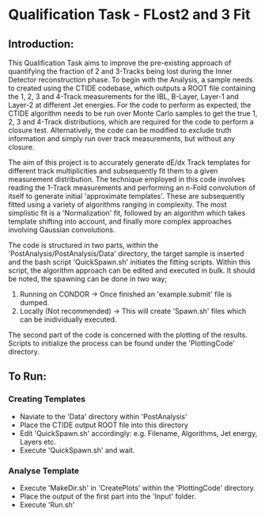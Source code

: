 # Qualification Task - FLost2 and 3 Fit 
## Introduction:
This Qualification Task aims to improve the pre-existing approach of quantifying the fraction of 2 and 3-Tracks being lost during the Inner Detector reconstruction phase.
To begin with the Analysis, a sample needs to created using the CTIDE codebase, which outputs a ROOT file containing the 1, 2, 3 and 4-Track measurements for the IBL, B-Layer, Layer-1 and Layer-2 at different Jet energies. 
For the code to perform as expected, the CTIDE algorithm needs to be run over Monte Carlo samples to get the true 1, 2, 3 and 4-Track distributions, which are required for the code to perform a closure test.
Alternatively, the code can be modified to exclude truth information and simply run over track measurements, but without any closure. 

The aim of this project is to accurately generate dE/dx Track templates for different track multiplicities and subsequently fit them to a given measurement distribution. 
The technique employed in this code involves reading the 1-Track measurements and performing an n-Fold convolution of itself to generate initial 'approximate templates'. 
These are subsequently fitted using a variety of algorithms ranging in complexity. 
The most simplistic fit is a 'Normalization' fit, followed by an algorithm which takes template shifting into account, and finally more complex approaches involving Gaussian convolutions. 

The code is structured in two parts, within the 'PostAnalysis/PostAnalysis/Data' directory, the target sample is inserted and the bash script 'QuickSpawn.sh' initiates the fitting scripts. 
Within this script, the algorithm approach can be edited and executed in bulk. 
It should be noted, the spawning can be done in two way;
1. Running on CONDOR -> Once finished an 'example.submit' file is dumped.
2. Locally (Not recommended) -> This will create 'Spawn.sh' files which can be inidividually executed.

The second part of the code is concerned with the plotting of the results. 
Scripts to initialize the process can be found under the 'PlottingCode' directory.

## To Run:
### Creating Templates
- Naviate to the 'Data' directory within 'PostAnalysis' 
- Place the CTIDE output ROOT file into this directory
- Edit 'QuickSpawn.sh' accordingly: e.g. Filename, Algorithms, Jet energy, Layers etc.
- Execute 'QuickSpawn.sh' and wait.

### Analyse Template
- Execute 'MakeDir.sh' in 'CreatePlots' within the 'PlottingCode' directory.
- Place the output of the first part into the 'Input' folder.
- Execute 'Run.sh'



